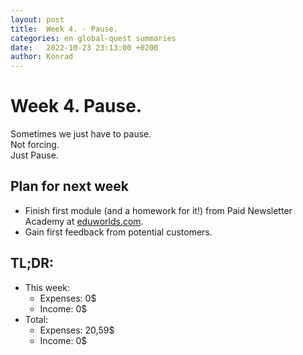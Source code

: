 ```yaml
---
layout: post
title:  Week 4. - Pause.
categories: en global-quest summaries 
date:   2022-10-23 23:13:00 +0200
author: Konrad
---
```


# Week 4. Pause. 

Sometimes we just have to pause.  
Not forcing.  
Just Pause.

## Plan for next week

- Finish first module (and a homework for it!) from Paid Newsletter Academy at [eduworlds.com](https://eduworlds.com/).
- Gain first feedback from potential customers.

## TL;DR:

- This week:
	- Expenses: 0$
	- Income: 0$
- Total: 
	- Expenses: 20,59$
	- Income: 0$
